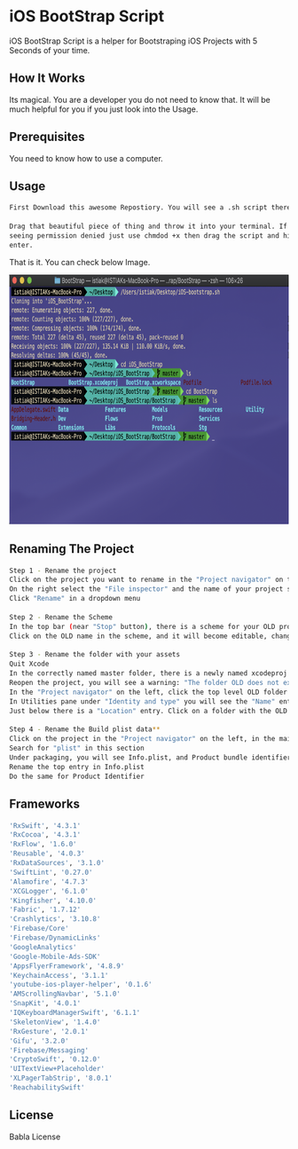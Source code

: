 # iOS BootStrap Script

iOS BootStrap Script is a helper for Bootstraping iOS Projects with 5 Seconds of your time.

## How It Works

Its magical. You are a developer you do not need to know that. It will be much
helpful for you if you just look into the Usage. 

## Prerequisites 
You need to know how to use a computer.


## Usage

```sh
First Download this awesome Repostiory. You will see a .sh script there. 

Drag that beautiful piece of thing and throw it into your terminal. If you are
seeing permission denied just use chmdod +x then drag the script and hit 
enter.
```

 

That is it. You can check below Image.

<p align="center">
  <img src="./bootstrap.png" alt=""
       width="700" height="450">
</p>

## Renaming The Project

```sh
Step 1 - Rename the project
Click on the project you want to rename in the "Project navigator" on the left of the Xcode view.
On the right select the "File inspector" and the name of your project should be in there under "Identity and Type", change it to the new name.
Click "Rename" in a dropdown menu

Step 2 - Rename the Scheme
In the top bar (near "Stop" button), there is a scheme for your OLD product, click on it, then go to "Manage schemes"
Click on the OLD name in the scheme, and it will become editable, change the name

Step 3 - Rename the folder with your assets
Quit Xcode
In the correctly named master folder, there is a newly named xcodeproj file with the wrongly named OLD folder. Rename the OLD folder to your new name
Reopen the project, you will see a warning: "The folder OLD does not exist", dismiss the warning
In the "Project navigator" on the left, click the top level OLD folder name
In Utilities pane under "Identity and type" you will see the "Name" entry, change this from the OLD to the new name
Just below there is a "Location" entry. Click on a folder with the OLD name and chose the newly renamed folder

Step 4 - Rename the Build plist data**
Click on the project in the "Project navigator" on the left, in the main panel select "Build Settings"
Search for "plist" in this section
Under packaging, you will see Info.plist, and Product bundle identifier
Rename the top entry in Info.plist
Do the same for Product Identifier
```

## Frameworks
```sh
'RxSwift', '4.3.1'
'RxCocoa', '4.3.1'
'RxFlow', '1.6.0'
'Reusable', '4.0.3'
'RxDataSources', '3.1.0'
'SwiftLint', '0.27.0'
'Alamofire', '4.7.3'
'XCGLogger', '6.1.0'
'Kingfisher', '4.10.0'
'Fabric', '1.7.12'
'Crashlytics', '3.10.8'
'Firebase/Core'
'Firebase/DynamicLinks'
'GoogleAnalytics'
'Google-Mobile-Ads-SDK'
'AppsFlyerFramework', '4.8.9'
'KeychainAccess', '3.1.1'
'youtube-ios-player-helper', '0.1.6'
'AMScrollingNavbar', '5.1.0'
'SnapKit', '4.0.1'
'IQKeyboardManagerSwift', '6.1.1'
'SkeletonView', '1.4.0'
'RxGesture', '2.0.1'
'Gifu', '3.2.0'
'Firebase/Messaging'
'CryptoSwift', '0.12.0'
'UITextView+Placeholder'
'XLPagerTabStrip', '8.0.1'
'ReachabilitySwift'
```

## License
Babla License




